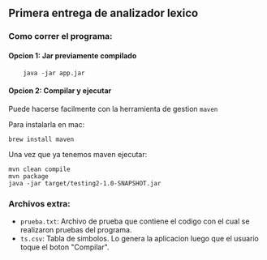 ## Primera entrega de analizador lexico

### Como correr el programa:

#### Opcion 1: Jar previamente compilado
```
    java -jar app.jar
```

#### Opcion 2: Compilar y ejecutar

Puede hacerse facilmente con la herramienta de gestion `maven`

Para instalarla en mac:
```
brew install maven
```

Una vez que ya tenemos maven ejecutar:

```
mvn clean compile
mvn package
java -jar target/testing2-1.0-SNAPSHOT.jar
```

### Archivos extra:
- `prueba.txt`: Archivo de prueba que contiene el codigo con el cual se realizaron pruebas del programa.
- `ts.csv`: Tabla de simbolos. Lo genera la aplicacion luego que el usuario toque el boton "Compilar".